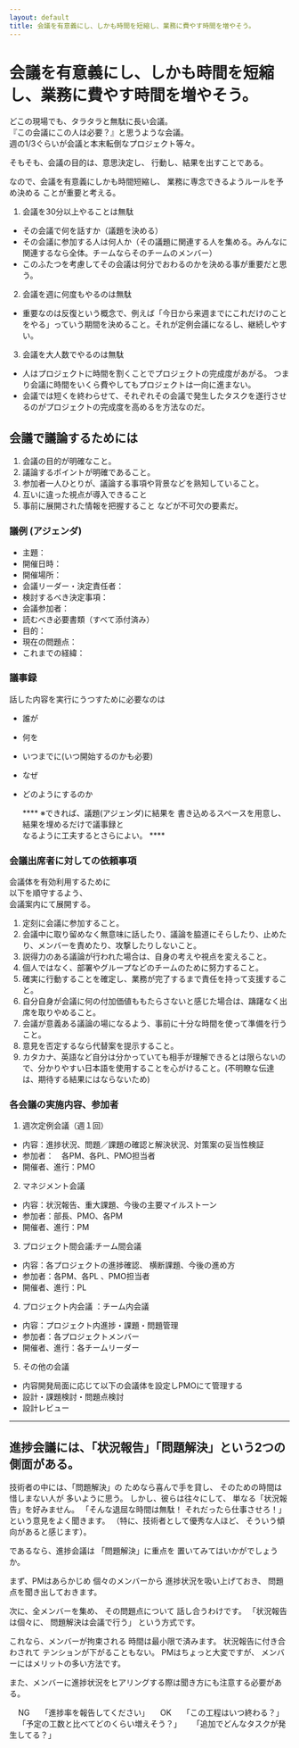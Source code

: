```yaml
---
layout: default
title: 会議を有意義にし、しかも時間を短縮し、業務に費やす時間を増やそう。
---
```


# 会議を有意義にし、しかも時間を短縮し、業務に費やす時間を増やそう。

どこの現場でも、タラタラと無駄に長い会議。  
『この会議にこの人は必要？』と思うような会議。  
週の1/3ぐらいが会議と本末転倒なプロジェクト等々。  

そもそも、会議の目的は、意思決定し、
行動し、結果を出すことである。

なので、会議を有意義にしかも時間短縮し、
業務に専念できるようルールを予め決める
ことが重要と考える。


1. 会議を30分以上やることは無駄  

- その会議で何を話すか（議題を決める）
- その会議に参加する人は何人か（その議題に関連する人を集める。みんなに関連するなら全体。チームならそのチームのメンバー）
- このふたつを考慮してその会議は何分でおわるのかを決める事が重要だと思う。

2. 会議を週に何度もやるのは無駄  

- 重要なのは反復という概念で、例えば「今日から来週までにこれだけのことをやる」っていう期間を決めること。それが定例会議になるし、継続しやすい。

3. 会議を大人数でやるのは無駄  

- 人はプロジェクトに時間を割くことでプロジェクトの完成度があがる。
つまり会議に時間をいくら費やしてもプロジェクトは一向に進まない。
- 会議では短くを終わらせて、それぞれその会議で発生したタスクを遂行させるのがプロジェクトの完成度を高めるを方法なのだ。

##  会議で議論するためには

1. 会議の目的が明確なこと。
2. 議論するポイントが明確であること。
3. 参加者一人ひとりが、議論する事項や背景などを熟知していること。
4. 互いに違った視点が導入できること
5. 事前に展開された情報を把握すること
などが不可欠の要素だ。

### 議例 (アジェンダ)

- 主題：
- 開催日時：
- 開催場所：
- 会議リーダー・決定責任者：
- 検討するべき決定事項：
- 会議参加者：
- 読むべき必要書類（すべて添付済み）
- 目的：
- 現在の問題点：
- これまでの経緯：

### 議事録

話した内容を実行にうつすために必要なのは

- 誰が
- 何を
- いつまでに(いつ開始するのかも必要)
- なぜ
- どのようにするのか
 
  **** ※できれば、議題(アジェンダ)に結果を
書き込めるスペースを用意し、  
結果を埋めるだけで議事録と  
なるように工夫するとさらによい。 **** 
 
### 会議出席者に対しての依頼事項

会議体を有効利用するために  
以下を順守するよう、  
会議案内にて展開する。  

1. 定刻に会議に参加すること。
2. 会議中に取り留めなく無意味に話したり、議論を脇道にそらしたり、止めたり、メンバーを責めたり、攻撃したりしないこと。
3. 説得力のある議論が行われた場合は、自身の考えや視点を変えること。
4. 個人ではなく、部署やグループなどのチームのために努力すること。
5. 確実に行動することを確定し、業務が完了するまで責任を持って支援すること。
6. 自分自身が会議に何の付加価値ももたらさないと感じた場合は、躊躇なく出席を取りやめること。
7. 会議が意義ある議論の場になるよう、事前に十分な時間を使って準備を行うこと。
8. 意見を否定するなら代替案を提示すること。
9. カタカナ、英語など自分は分かっていても相手が理解できるとは限らないので、分かりやすい日本語を使用することを心がけること。(不明瞭な伝達は、期待する結果にはならないため)

### 各会議の実施内容、参加者

1. 週次定例会議（週１回）
- 内容：進捗状況、問題／課題の確認と解決状況、対策案の妥当性検証
- 参加者：　各PM、各PL、PMO担当者
- 開催者、進行：PMO

2. マネジメント会議
- 内容：状況報告、重大課題、今後の主要マイルストーン
- 参加者：部長、PMO、各PM
- 開催者、進行：PM

3. プロジェクト間会議:チーム間会議
- 内容：各プロジェクトの進捗確認、 横断課題、今後の進め方
- 参加者：各PM、各PL 、PMO担当者
- 開催者、進行：PL

4. プロジェクト内会議 ：チーム内会議
- 内容：プロジェクト内進捗・課題・問題管理
- 参加者：各プロジェクトメンバー
- 開催者、進行：各チームリーダー

5. その他の会議
- 内容開発局面に応じて以下の会議体を設定しPMOにて管理する
- 設計・課題検討・問題点検討
- 設計レビュー

-------

## 進捗会議には、「状況報告」「問題解決」という2つの側面がある。

技術者の中には、「問題解決」の
ためなら喜んで手を貸し、
そのための時間は惜しまない人が
多いように思う。
しかし、彼らは往々にして、
単なる「状況報告」を好みません。
「そんな退屈な時間は無駄！ 
それだったら仕事させろ！」
という意見をよく聞きます。
（特に、技術者として優秀な人ほど、
そういう傾向があると感じます）。

であるなら、進捗会議は
「問題解決」に重点を
置いてみてはいかがでしょうか。

まず、PMはあらかじめ
個々のメンバーから
進捗状況を吸い上げておき、
問題点を聞き出しておきます。

次に、全メンバーを集め、
その問題点について
話し合うわけです。
「状況報告は個々に、
問題解決は会議で行う」
という方式です。

これなら、メンバーが拘束される
時間は最小限で済みます。
状況報告に付き合わされて
テンションが下がることもない。
PMはちょっと大変ですが、
メンバーにはメリットの多い方法です。

また、メンバーに進捗状況をヒアリングする際は聞き方にも注意する必要がある。

    NG
    「進捗率を報告してください」
    OK
    「この工程はいつ終わる？」
    「予定の工数と比べてどのくらい増えそう？」
    「追加でどんなタスクが発生してる？」 

